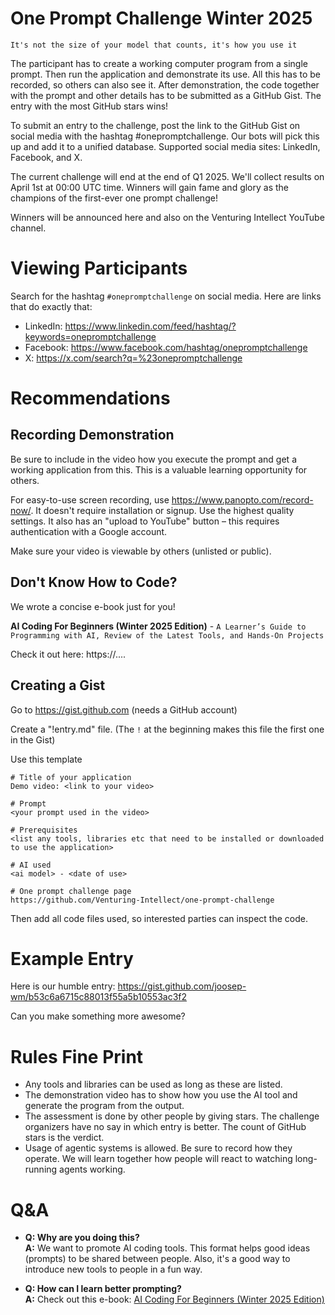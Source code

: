# One Prompt Challenge Winter 2025

`It's not the size of your model that counts, it's how you use it`

The participant has to create a working computer program from a single prompt. Then run the application and demonstrate its use. All this has to be recorded, so others can also see it. After demonstration, the code together with the prompt and other details has to be submitted as a GitHub Gist. The entry with the most GitHub stars wins!

To submit an entry to the challenge, post the link to the GitHub Gist on social media with the hashtag #onepromptchallenge. Our bots will pick this up and add it to a unified database. Supported social media sites: LinkedIn, Facebook, and X.

The current challenge will end at the end of Q1 2025. We'll collect results on April 1st at 00:00 UTC time. Winners will gain fame and glory as the champions of the first-ever one prompt challenge!

Winners will be announced here and also on the Venturing Intellect YouTube channel.

# Viewing Participants
Search for the hashtag `#onepromptchallenge` on social media. Here are links that do exactly that:
* LinkedIn: https://www.linkedin.com/feed/hashtag/?keywords=onepromptchallenge
* Facebook: https://www.facebook.com/hashtag/onepromptchallenge
* X: https://x.com/search?q=%23onepromptchallenge

# Recommendations

## Recording Demonstration
Be sure to include in the video how you execute the prompt and get a working application from this. This is a valuable learning opportunity for others.

For easy-to-use screen recording, use https://www.panopto.com/record-now/. It doesn't require installation or signup. Use the highest quality settings. It also has an "upload to YouTube" button – this requires authentication with a Google account.

Make sure your video is viewable by others (unlisted or public).

## Don't Know How to Code?
We wrote a concise e-book just for you!

**AI Coding For Beginners (Winter 2025 Edition)** - `A Learner’s Guide to Programming with AI, Review of the Latest Tools, and Hands-On Projects`

Check it out here: https://....

## Creating a Gist
Go to https://gist.github.com (needs a GitHub account)

Create a "!entry.md" file. (The `!` at the beginning makes this file the first one in the Gist)


Use this template
```
# Title of your application 
Demo video: <link to your video>

# Prompt
<your prompt used in the video>

# Prerequisites
<list any tools, libraries etc that need to be installed or downloaded to use the application>

# AI used
<ai model> - <date of use>

# One prompt challenge page
https://github.com/Venturing-Intellect/one-prompt-challenge
```

Then add all code files used, so interested parties can inspect the code.

# Example Entry
Here is our humble entry: https://gist.github.com/joosep-wm/b53c6a6715c88013f55a5b10553ac3f2

Can you make something more awesome?

# Rules Fine Print
* Any tools and libraries can be used as long as these are listed.
* The demonstration video has to show how you use the AI tool and generate the program from the output.
* The assessment is done by other people by giving stars. The challenge organizers have no say in which entry is better. The count of GitHub stars is the verdict.
* Usage of agentic systems is allowed. Be sure to record how they operate. We will learn together how people will react to watching long-running agents working.

# Q&A
* **Q: Why are you doing this?**  
  **A:** We want to promote AI coding tools. This format helps good ideas (prompts) to be shared between people. Also, it's a good way to introduce new tools to people in a fun way.

* **Q: How can I learn better prompting?**  
  **A:** Check out this e-book: [AI Coding For Beginners (Winter 2025 Edition)](https://www.amazon.com/dp/B0DRZ39RTD)
